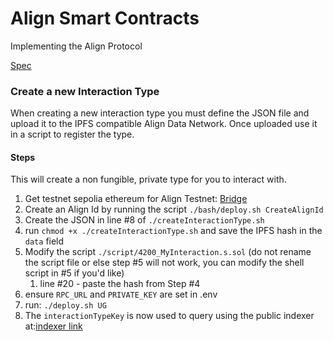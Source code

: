 # Align Smart Contracts

Implementing the Align Protocol

[Spec](https://github.com/AlignNetwork/protocol)

### Create a new Interaction Type

When creating a new interaction type you must define the JSON file and upload it to the IPFS compatible Align Data
Network. Once uploaded use it in a script to register the type.

#### Steps

This will create a non fungible, private type for you to interact with.

1. Get testnet sepolia ethereum for Align Testnet: [Bridge](https://align.network/bridge)
2. Create an Align Id by running the script `./bash/deploy.sh CreateAlignId`
3. Create the JSON in line #8 of `./createInteractionType.sh`
4. run `chmod +x ./createInteractionType.sh` and save the IPFS hash in the `data` field
5. Modify the script `./script/4200_MyInteraction.s.sol` (do not rename the script file or else step #5 will not work,
   you can modify the shell script in #5 if you'd like)
   1. line #20 - paste the hash from Step #4
6. ensure `RPC_URL` and `PRIVATE_KEY` are set in .env
7. run: `./deploy.sh UG`
8. The `interactionTypeKey` is now used to query using the public indexer at:[indexer link]()
